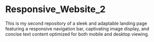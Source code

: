 # Responsive_Website_2
This is my second repository of a sleek and adaptable landing page featuring a responsive navigation bar, captivating image display, and concise text content optimized for both mobile and desktop viewing.
